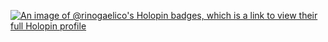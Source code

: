 [![An image of @rinogaelico's Holopin badges, which is a link to view their full Holopin profile](https://holopin.me/rinogaelico)](https://holopin.io/@rinogaelico)
